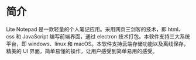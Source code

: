 # 简介

Lite Notepad 是一款轻量的个人笔记应用。采用网页三剑客的技术，即 html、css 和 JavaScript 编写前端界面，通过 electron 技术打包。本软件支持三大系统平台，即 windows、linux 和 macOS。本软件支持云端存储功能以及离线保存，精美的 UI 界面，简单易懂的操作，让用户感受到简单易用的感受。